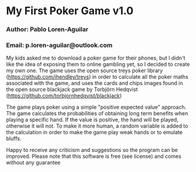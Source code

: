 # My First Poker Game v1.0
<h3> Author: Pablo Loren-Aguilar </h3>
<h3> Email: p.loren-aguilar@outlook.com </h3>

My kids asked me to download a poker game for their phones, but I didn't like the idea of exposing them to online gambling yet, so I decided to create my own one. The game uses the open source treys poker library (https://github.com/ihendley/treys) in order to calculate all the poker maths associated with the game, and uses the cards and chips images found in the open source blackjack game by Torbjörn Hedqvist (https://github.com/torbjornhedqvist/blackjack)

The game plays poker using a simple "positive expected value" approach. The game calculates the probabilities of obtaining long term benefits when playing a specific hand. If the value is positive, the hand will be played, otherwise it will not. To make it more human, a random variable is added to the calculation in order to make the game play weak hands or to emulate bluffs.

Happy to receive any criticism and suggestions so the program can be improved. Please note that this software is free (see license) and comes without any guarantee
